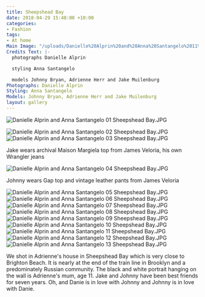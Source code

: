 ```yaml
---
title: Sheepshead Bay
date: 2018-04-29 15:48:00 +10:00
categories:
- Fashion
tags:
- At home
Main Image: "/uploads/Danielle%20Alprin%20and%20Anna%20Santangelo%2011%20Sheepshead%20Bay.JPG"
Credits Text: |-
  photographs Danielle Alprin

  styling Anna Santangelo

  models Johnny Bryan, Adrienne Herr and Jake Muilenburg
Photographs: Danielle Alprin
Styling: Anna Santangelo
Models: Johnny Bryan, Adrienne Herr and Jake Muilenburg
layout: gallery
---
```


![Danielle Alprin and Anna Santangelo 01 Sheepshead Bay.JPG](/uploads/Danielle%20Alprin%20and%20Anna%20Santangelo%2001%20Sheepshead%20Bay.JPG)

![Danielle Alprin and Anna Santangelo 02 Sheepshead Bay.JPG](/uploads/Danielle%20Alprin%20and%20Anna%20Santangelo%2002%20Sheepshead%20Bay.JPG)![Danielle Alprin and Anna Santangelo 03 Sheepshead Bay.JPG](/uploads/Danielle%20Alprin%20and%20Anna%20Santangelo%2003%20Sheepshead%20Bay.JPG)

Jake wears archival Maison Margiela top from James Veloria, his own Wrangler jeans

![Danielle Alprin and Anna Santangelo 04 Sheepshead Bay.JPG](/uploads/Danielle%20Alprin%20and%20Anna%20Santangelo%2004%20Sheepshead%20Bay.JPG)

Johnny wears Gap top and vintage leather pants from James Veloria

![Danielle Alprin and Anna Santangelo 05 Sheepshead Bay.JPG](/uploads/Danielle%20Alprin%20and%20Anna%20Santangelo%2005%20Sheepshead%20Bay.JPG)![Danielle Alprin and Anna Santangelo 06 Sheepshead Bay.JPG](/uploads/Danielle%20Alprin%20and%20Anna%20Santangelo%2006%20Sheepshead%20Bay.JPG)![Danielle Alprin and Anna Santangelo 07 Sheepshead Bay.JPG](/uploads/Danielle%20Alprin%20and%20Anna%20Santangelo%2007%20Sheepshead%20Bay.JPG)![Danielle Alprin and Anna Santangelo 08 Sheepshead Bay.JPG](/uploads/Danielle%20Alprin%20and%20Anna%20Santangelo%2008%20Sheepshead%20Bay.JPG)![Danielle Alprin and Anna Santangelo 09 Sheepshead Bay.JPG](/uploads/Danielle%20Alprin%20and%20Anna%20Santangelo%2009%20Sheepshead%20Bay.JPG)![Danielle Alprin and Anna Santangelo 10 Sheepshead Bay.JPG](/uploads/Danielle%20Alprin%20and%20Anna%20Santangelo%2010%20Sheepshead%20Bay.JPG)![Danielle Alprin and Anna Santangelo 11 Sheepshead Bay.JPG](/uploads/Danielle%20Alprin%20and%20Anna%20Santangelo%2011%20Sheepshead%20Bay.JPG)![Danielle Alprin and Anna Santangelo 12 Sheepshead Bay.JPG](/uploads/Danielle%20Alprin%20and%20Anna%20Santangelo%2012%20Sheepshead%20Bay.JPG)![Danielle Alprin and Anna Santangelo 13 Sheepshead Bay.JPG](/uploads/Danielle%20Alprin%20and%20Anna%20Santangelo%2013%20Sheepshead%20Bay.JPG)

We shot in Adrienne's house in Sheepshead Bay which is very close to Brighton Beach. It is nearly at the end of the train line in Brooklyn and a predominately Russian community. The black and white portrait hanging on the wall is Adrienne's mum, age 11.  Jake and Johnny have been best friends for seven years. Oh, and Danie is in love with Johnny and Johnny is in love with Danie.